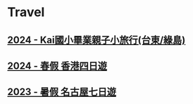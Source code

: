 # Travel
## [2024 - Kai國小畢業親子小旅行(台東/綠島)](https://ilinhuang.github.io/travel/2024-GreenIsland.htm)
## [2024 - 春假 香港四日遊](https://ilinhuang.github.io/travel/2024-HongKong.htm)
## [2023 - 暑假 名古屋七日遊](https://ilinhuang.github.io/travel/2023-Nagoya.htm)
